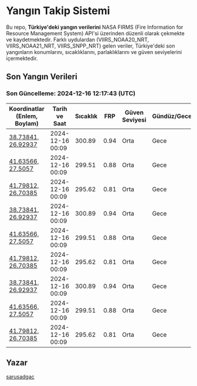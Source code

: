 # Yangın Takip Sistemi

Bu repo, **Türkiye'deki yangın verilerini** NASA FIRMS (Fire Information for Resource Management System) API'si üzerinden düzenli olarak çekmekte ve kaydetmektedir. Farklı uydulardan (VIIRS_NOAA20_NRT, VIIRS_NOAA21_NRT, VIIRS_SNPP_NRT) gelen veriler, Türkiye'deki son yangınların konumlarını, sıcaklıklarını, parlaklıklarını ve güven seviyelerini içermektedir.

## Son Yangın Verileri
### Son Güncelleme: 2024-12-16 12:17:43 (UTC)

| Koordinatlar (Enlem, Boylam) | Tarih ve Saat | Sıcaklık | FRP | Güven Seviyesi | Gündüz/Gece |
|-----------------------------|----------------|----------|-----|----------------|-------------|
| [38.73841, 26.92937](https://www.google.com/maps?q=38.73841,26.92937) | 2024-12-16 00:09 | 300.89 | 0.94 | Orta | Gece |
| [41.63566, 27.5057](https://www.google.com/maps?q=41.63566,27.5057) | 2024-12-16 00:09 | 299.51 | 0.88 | Orta | Gece |
| [41.79812, 26.70385](https://www.google.com/maps?q=41.79812,26.70385) | 2024-12-16 00:09 | 295.62 | 0.81 | Orta | Gece |
| [38.73841, 26.92937](https://www.google.com/maps?q=38.73841,26.92937) | 2024-12-16 00:09 | 300.89 | 0.94 | Orta | Gece |
| [41.63566, 27.5057](https://www.google.com/maps?q=41.63566,27.5057) | 2024-12-16 00:09 | 299.51 | 0.88 | Orta | Gece |
| [41.79812, 26.70385](https://www.google.com/maps?q=41.79812,26.70385) | 2024-12-16 00:09 | 295.62 | 0.81 | Orta | Gece |
| [38.73841, 26.92937](https://www.google.com/maps?q=38.73841,26.92937) | 2024-12-16 00:09 | 300.89 | 0.94 | Orta | Gece |
| [41.63566, 27.5057](https://www.google.com/maps?q=41.63566,27.5057) | 2024-12-16 00:09 | 299.51 | 0.88 | Orta | Gece |
| [41.79812, 26.70385](https://www.google.com/maps?q=41.79812,26.70385) | 2024-12-16 00:09 | 295.62 | 0.81 | Orta | Gece |

## Yazar

[sarusadgac](https://x.com/sarusadgac)
